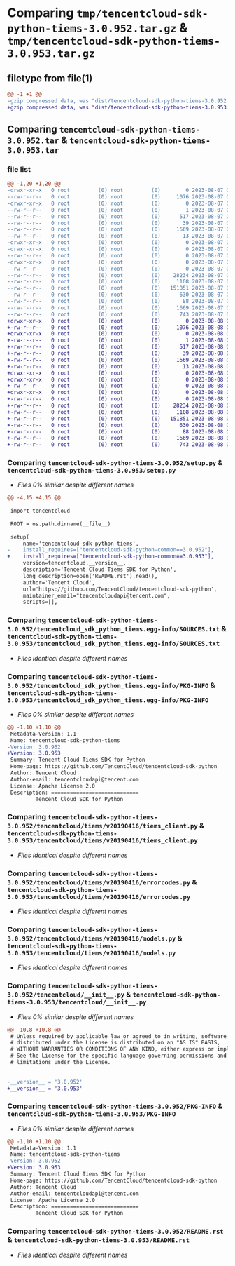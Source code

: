 # Comparing `tmp/tencentcloud-sdk-python-tiems-3.0.952.tar.gz` & `tmp/tencentcloud-sdk-python-tiems-3.0.953.tar.gz`

## filetype from file(1)

```diff
@@ -1 +1 @@
-gzip compressed data, was "dist/tencentcloud-sdk-python-tiems-3.0.952.tar", last modified: Mon Aug  7 09:04:28 2023, max compression
+gzip compressed data, was "dist/tencentcloud-sdk-python-tiems-3.0.953.tar", last modified: Tue Aug  8 00:34:19 2023, max compression
```

## Comparing `tencentcloud-sdk-python-tiems-3.0.952.tar` & `tencentcloud-sdk-python-tiems-3.0.953.tar`

### file list

```diff
@@ -1,20 +1,20 @@
-drwxr-xr-x   0 root         (0) root         (0)        0 2023-08-07 09:04:28.000000 tencentcloud-sdk-python-tiems-3.0.952/
--rw-r--r--   0 root         (0) root         (0)     1076 2023-08-07 09:04:28.000000 tencentcloud-sdk-python-tiems-3.0.952/setup.py
-drwxr-xr-x   0 root         (0) root         (0)        0 2023-08-07 09:04:28.000000 tencentcloud-sdk-python-tiems-3.0.952/tencentcloud_sdk_python_tiems.egg-info/
--rw-r--r--   0 root         (0) root         (0)        1 2023-08-07 09:04:28.000000 tencentcloud-sdk-python-tiems-3.0.952/tencentcloud_sdk_python_tiems.egg-info/dependency_links.txt
--rw-r--r--   0 root         (0) root         (0)      517 2023-08-07 09:04:28.000000 tencentcloud-sdk-python-tiems-3.0.952/tencentcloud_sdk_python_tiems.egg-info/SOURCES.txt
--rw-r--r--   0 root         (0) root         (0)       39 2023-08-07 09:04:28.000000 tencentcloud-sdk-python-tiems-3.0.952/tencentcloud_sdk_python_tiems.egg-info/requires.txt
--rw-r--r--   0 root         (0) root         (0)     1669 2023-08-07 09:04:28.000000 tencentcloud-sdk-python-tiems-3.0.952/tencentcloud_sdk_python_tiems.egg-info/PKG-INFO
--rw-r--r--   0 root         (0) root         (0)       13 2023-08-07 09:04:28.000000 tencentcloud-sdk-python-tiems-3.0.952/tencentcloud_sdk_python_tiems.egg-info/top_level.txt
-drwxr-xr-x   0 root         (0) root         (0)        0 2023-08-07 09:04:28.000000 tencentcloud-sdk-python-tiems-3.0.952/tencentcloud/
-drwxr-xr-x   0 root         (0) root         (0)        0 2023-08-07 09:04:28.000000 tencentcloud-sdk-python-tiems-3.0.952/tencentcloud/tiems/
--rw-r--r--   0 root         (0) root         (0)        0 2023-08-07 09:04:28.000000 tencentcloud-sdk-python-tiems-3.0.952/tencentcloud/tiems/__init__.py
-drwxr-xr-x   0 root         (0) root         (0)        0 2023-08-07 09:04:28.000000 tencentcloud-sdk-python-tiems-3.0.952/tencentcloud/tiems/v20190416/
--rw-r--r--   0 root         (0) root         (0)        0 2023-08-07 09:04:28.000000 tencentcloud-sdk-python-tiems-3.0.952/tencentcloud/tiems/v20190416/__init__.py
--rw-r--r--   0 root         (0) root         (0)    28234 2023-08-07 09:04:28.000000 tencentcloud-sdk-python-tiems-3.0.952/tencentcloud/tiems/v20190416/tiems_client.py
--rw-r--r--   0 root         (0) root         (0)     1108 2023-08-07 09:04:28.000000 tencentcloud-sdk-python-tiems-3.0.952/tencentcloud/tiems/v20190416/errorcodes.py
--rw-r--r--   0 root         (0) root         (0)   151851 2023-08-07 09:04:28.000000 tencentcloud-sdk-python-tiems-3.0.952/tencentcloud/tiems/v20190416/models.py
--rw-r--r--   0 root         (0) root         (0)      630 2023-08-07 09:04:28.000000 tencentcloud-sdk-python-tiems-3.0.952/tencentcloud/__init__.py
--rw-r--r--   0 root         (0) root         (0)       88 2023-08-07 09:04:28.000000 tencentcloud-sdk-python-tiems-3.0.952/setup.cfg
--rw-r--r--   0 root         (0) root         (0)     1669 2023-08-07 09:04:28.000000 tencentcloud-sdk-python-tiems-3.0.952/PKG-INFO
--rw-r--r--   0 root         (0) root         (0)      743 2023-08-07 09:04:28.000000 tencentcloud-sdk-python-tiems-3.0.952/README.rst
+drwxr-xr-x   0 root         (0) root         (0)        0 2023-08-08 00:34:19.000000 tencentcloud-sdk-python-tiems-3.0.953/
+-rw-r--r--   0 root         (0) root         (0)     1076 2023-08-08 00:34:19.000000 tencentcloud-sdk-python-tiems-3.0.953/setup.py
+drwxr-xr-x   0 root         (0) root         (0)        0 2023-08-08 00:34:19.000000 tencentcloud-sdk-python-tiems-3.0.953/tencentcloud_sdk_python_tiems.egg-info/
+-rw-r--r--   0 root         (0) root         (0)        1 2023-08-08 00:34:19.000000 tencentcloud-sdk-python-tiems-3.0.953/tencentcloud_sdk_python_tiems.egg-info/dependency_links.txt
+-rw-r--r--   0 root         (0) root         (0)      517 2023-08-08 00:34:19.000000 tencentcloud-sdk-python-tiems-3.0.953/tencentcloud_sdk_python_tiems.egg-info/SOURCES.txt
+-rw-r--r--   0 root         (0) root         (0)       39 2023-08-08 00:34:19.000000 tencentcloud-sdk-python-tiems-3.0.953/tencentcloud_sdk_python_tiems.egg-info/requires.txt
+-rw-r--r--   0 root         (0) root         (0)     1669 2023-08-08 00:34:19.000000 tencentcloud-sdk-python-tiems-3.0.953/tencentcloud_sdk_python_tiems.egg-info/PKG-INFO
+-rw-r--r--   0 root         (0) root         (0)       13 2023-08-08 00:34:19.000000 tencentcloud-sdk-python-tiems-3.0.953/tencentcloud_sdk_python_tiems.egg-info/top_level.txt
+drwxr-xr-x   0 root         (0) root         (0)        0 2023-08-08 00:34:19.000000 tencentcloud-sdk-python-tiems-3.0.953/tencentcloud/
+drwxr-xr-x   0 root         (0) root         (0)        0 2023-08-08 00:34:19.000000 tencentcloud-sdk-python-tiems-3.0.953/tencentcloud/tiems/
+-rw-r--r--   0 root         (0) root         (0)        0 2023-08-08 00:34:19.000000 tencentcloud-sdk-python-tiems-3.0.953/tencentcloud/tiems/__init__.py
+drwxr-xr-x   0 root         (0) root         (0)        0 2023-08-08 00:34:19.000000 tencentcloud-sdk-python-tiems-3.0.953/tencentcloud/tiems/v20190416/
+-rw-r--r--   0 root         (0) root         (0)        0 2023-08-08 00:34:19.000000 tencentcloud-sdk-python-tiems-3.0.953/tencentcloud/tiems/v20190416/__init__.py
+-rw-r--r--   0 root         (0) root         (0)    28234 2023-08-08 00:34:19.000000 tencentcloud-sdk-python-tiems-3.0.953/tencentcloud/tiems/v20190416/tiems_client.py
+-rw-r--r--   0 root         (0) root         (0)     1108 2023-08-08 00:34:19.000000 tencentcloud-sdk-python-tiems-3.0.953/tencentcloud/tiems/v20190416/errorcodes.py
+-rw-r--r--   0 root         (0) root         (0)   151851 2023-08-08 00:34:19.000000 tencentcloud-sdk-python-tiems-3.0.953/tencentcloud/tiems/v20190416/models.py
+-rw-r--r--   0 root         (0) root         (0)      630 2023-08-08 00:34:19.000000 tencentcloud-sdk-python-tiems-3.0.953/tencentcloud/__init__.py
+-rw-r--r--   0 root         (0) root         (0)       88 2023-08-08 00:34:19.000000 tencentcloud-sdk-python-tiems-3.0.953/setup.cfg
+-rw-r--r--   0 root         (0) root         (0)     1669 2023-08-08 00:34:19.000000 tencentcloud-sdk-python-tiems-3.0.953/PKG-INFO
+-rw-r--r--   0 root         (0) root         (0)      743 2023-08-08 00:34:19.000000 tencentcloud-sdk-python-tiems-3.0.953/README.rst
```

### Comparing `tencentcloud-sdk-python-tiems-3.0.952/setup.py` & `tencentcloud-sdk-python-tiems-3.0.953/setup.py`

 * *Files 0% similar despite different names*

```diff
@@ -4,15 +4,15 @@
 
 import tencentcloud
 
 ROOT = os.path.dirname(__file__)
 
 setup(
     name='tencentcloud-sdk-python-tiems',
-    install_requires=["tencentcloud-sdk-python-common==3.0.952"],
+    install_requires=["tencentcloud-sdk-python-common==3.0.953"],
     version=tencentcloud.__version__,
     description='Tencent Cloud Tiems SDK for Python',
     long_description=open('README.rst').read(),
     author='Tencent Cloud',
     url='https://github.com/TencentCloud/tencentcloud-sdk-python',
     maintainer_email="tencentcloudapi@tencent.com",
     scripts=[],
```

### Comparing `tencentcloud-sdk-python-tiems-3.0.952/tencentcloud_sdk_python_tiems.egg-info/SOURCES.txt` & `tencentcloud-sdk-python-tiems-3.0.953/tencentcloud_sdk_python_tiems.egg-info/SOURCES.txt`

 * *Files identical despite different names*

### Comparing `tencentcloud-sdk-python-tiems-3.0.952/tencentcloud_sdk_python_tiems.egg-info/PKG-INFO` & `tencentcloud-sdk-python-tiems-3.0.953/tencentcloud_sdk_python_tiems.egg-info/PKG-INFO`

 * *Files 0% similar despite different names*

```diff
@@ -1,10 +1,10 @@
 Metadata-Version: 1.1
 Name: tencentcloud-sdk-python-tiems
-Version: 3.0.952
+Version: 3.0.953
 Summary: Tencent Cloud Tiems SDK for Python
 Home-page: https://github.com/TencentCloud/tencentcloud-sdk-python
 Author: Tencent Cloud
 Author-email: tencentcloudapi@tencent.com
 License: Apache License 2.0
 Description: ============================
         Tencent Cloud SDK for Python
```

### Comparing `tencentcloud-sdk-python-tiems-3.0.952/tencentcloud/tiems/v20190416/tiems_client.py` & `tencentcloud-sdk-python-tiems-3.0.953/tencentcloud/tiems/v20190416/tiems_client.py`

 * *Files identical despite different names*

### Comparing `tencentcloud-sdk-python-tiems-3.0.952/tencentcloud/tiems/v20190416/errorcodes.py` & `tencentcloud-sdk-python-tiems-3.0.953/tencentcloud/tiems/v20190416/errorcodes.py`

 * *Files identical despite different names*

### Comparing `tencentcloud-sdk-python-tiems-3.0.952/tencentcloud/tiems/v20190416/models.py` & `tencentcloud-sdk-python-tiems-3.0.953/tencentcloud/tiems/v20190416/models.py`

 * *Files identical despite different names*

### Comparing `tencentcloud-sdk-python-tiems-3.0.952/tencentcloud/__init__.py` & `tencentcloud-sdk-python-tiems-3.0.953/tencentcloud/__init__.py`

 * *Files 0% similar despite different names*

```diff
@@ -10,8 +10,8 @@
 # Unless required by applicable law or agreed to in writing, software
 # distributed under the License is distributed on an "AS IS" BASIS,
 # WITHOUT WARRANTIES OR CONDITIONS OF ANY KIND, either express or implied.
 # See the License for the specific language governing permissions and
 # limitations under the License.
 
 
-__version__ = '3.0.952'
+__version__ = '3.0.953'
```

### Comparing `tencentcloud-sdk-python-tiems-3.0.952/PKG-INFO` & `tencentcloud-sdk-python-tiems-3.0.953/PKG-INFO`

 * *Files 0% similar despite different names*

```diff
@@ -1,10 +1,10 @@
 Metadata-Version: 1.1
 Name: tencentcloud-sdk-python-tiems
-Version: 3.0.952
+Version: 3.0.953
 Summary: Tencent Cloud Tiems SDK for Python
 Home-page: https://github.com/TencentCloud/tencentcloud-sdk-python
 Author: Tencent Cloud
 Author-email: tencentcloudapi@tencent.com
 License: Apache License 2.0
 Description: ============================
         Tencent Cloud SDK for Python
```

### Comparing `tencentcloud-sdk-python-tiems-3.0.952/README.rst` & `tencentcloud-sdk-python-tiems-3.0.953/README.rst`

 * *Files identical despite different names*

